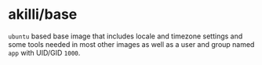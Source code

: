 # akilli/base

`ubuntu` based base image that includes locale and timezone settings and some tools needed in most other images as
well as a user and group named `app` with UID/GID `1000`.
